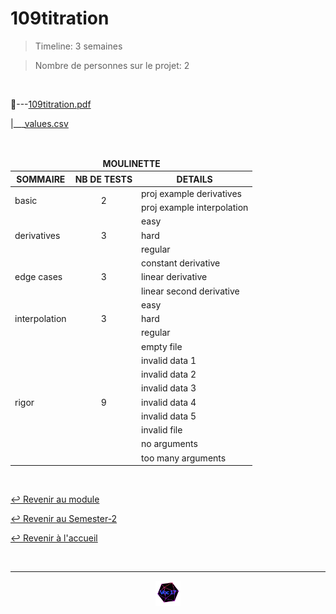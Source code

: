 # 109titration

> Timeline: 3 semaines

> Nombre de personnes sur le projet: 2

<br>

📂---[109titration.pdf](https://github.com/Studio-17/Epitech-Subjects/blob/main/Semester-2/B-MAT-200/109titration/109titration.pdf)

|\_\_\_[values.csv](https://github.com/Studio-17/Epitech-Subjects/blob/main/Semester-2/B-MAT-200/109titration/values.csv)


<br>


<table align="center">
    <thead>
        <tr>
            <td colspan="3" align="center"><strong>MOULINETTE</strong></td>
        </tr>
        <tr>
            <th>SOMMAIRE</th>
            <th>NB DE TESTS</th>
            <th>DETAILS</th>
        </tr>
    </thead>
    <tbody>
        <tr>
            <td rowspan="2">basic</td>
            <td rowspan="2" style="text-align: center;">2</td>
            <td>proj example derivatives</td>
        </tr>
    		<tr>
			<td>proj example interpolation</td>
		</tr>
        <tr>
            <td rowspan="3">derivatives</td>
            <td rowspan="3" style="text-align: center;">3</td>
            <td>easy</td>
        </tr>
    		<tr>
			<td>hard</td>
		</tr>
		<tr>
			<td>regular</td>
		</tr>
        <tr>
            <td rowspan="3">edge cases</td>
            <td rowspan="3" style="text-align: center;">3</td>
            <td>constant derivative</td>
        </tr>
    		<tr>
			<td>linear derivative</td>
		</tr>
		<tr>
			<td>linear second derivative</td>
		</tr>
        <tr>
            <td rowspan="3">interpolation</td>
            <td rowspan="3" style="text-align: center;">3</td>
            <td>easy</td>
        </tr>
    		<tr>
			<td>hard</td>
		</tr>
		<tr>
			<td>regular</td>
		</tr>
        <tr>
            <td rowspan="9">rigor</td>
            <td rowspan="9" style="text-align: center;">9</td>
            <td>empty file</td>
        </tr>
    		<tr>
			<td>invalid data 1</td>
		</tr>
		<tr>
			<td>invalid data 2</td>
		</tr>
		<tr>
			<td>invalid data 3</td>
		</tr>
		<tr>
			<td>invalid data 4</td>
		</tr>
		<tr>
			<td>invalid data 5</td>
		</tr>
		<tr>
			<td>invalid file</td>
		</tr>
		<tr>
			<td>no arguments</td>
		</tr>
		<tr>
			<td>too many arguments</td>
		</tr>
	</tbody>
</table>

<br>

[↩️ Revenir au module](https://github.com/Studio-17/Epitech-Subjects/blob/main/Semester-2/B-MAT-200)

[↩️ Revenir au Semester-2](https://github.com/Studio-17/Epitech-Subjects/blob/main/Semester-2)

[↩️ Revenir à l'accueil](https://github.com/Studio-17/Epitech-Subjects)

<br>

---

<div align="center">

<a href="https://github.com/Studio-17" target="_blank"><img src="../../../assets/voc17.gif" width="40"></a>

</div>